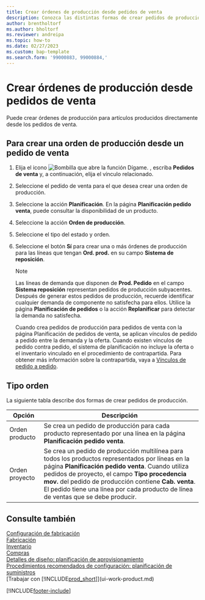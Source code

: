 ```yaml
---
title: Crear órdenes de producción desde pedidos de venta
description: Conozca las distintas formas de crear pedidos de producción para productos producidos directamente a partir de pedidos de venta.
author: brentholtorf
ms.author: bholtorf
ms.reviewer: andreipa
ms.topic: how-to
ms.date: 02/27/2023
ms.custom: bap-template
ms.search.form: '99000883, 99000884,'
---
```

# <a name="create-production-orders-from-sales-orders"></a>Crear órdenes de producción desde pedidos de venta

Puede crear órdenes de producción para artículos producidos directamente desde los pedidos de venta.  

## <a name="to-create-a-production-order-from-a-sales-order"></a>Para crear una orden de producción desde un pedido de venta

1. Elija el icono ![Bombilla que abre la función Dígame.](media/ui-search/search_small.png "Dígame qué desea hacer") , escriba **Pedidos de venta** y, a continuación, elija el vínculo relacionado.  
2. Seleccione el pedido de venta para el que desea crear una orden de producción.  
3. Seleccione la acción **Planificación**. En la página **Planificación pedido venta**, puede consultar la disponibilidad de un producto.  
4. Seleccione la acción **Orden de producción**.  
5. Seleccione el tipo del estado y orden.  
6. Seleccione el botón **Sí** para crear una o más órdenes de producción para las líneas que tengan **Ord. prod.** en su campo **Sistema de reposición**.

    > [!NOTE]  
    > Las líneas de demanda que disponen de **Prod. Pedido** en el campo **Sistema reposición** representan pedidos de producción subyacentes. Después de generar estos pedidos de producción, recuerde identificar cualquier demanda de componente no satisfecha para ellos. Utilice la página **Planificación de pedidos** o la acción **Replanificar** para detectar la demanda no satisfecha.
    >
    > Cuando crea pedidos de producción para pedidos de venta con la página Planificación de pedidos de venta, se aplican vínculos de pedido a pedido entre la demanda y la oferta. Cuando existen vínculos de pedido contra pedido, el sistema de planificación no incluye la oferta o el inventario vinculado en el procedimiento de contrapartida. Para obtener más información sobre la contrapartida, vaya a [Vínculos de pedido a pedido](design-details-central-concepts-of-the-planning-system.md#order-to-order-links).

## <a name="order-type"></a>Tipo orden

La siguiente tabla describe dos formas de crear pedidos de producción.

|Opción|Descripción|
|------|-----------|
|Orden producto|Se crea un pedido de producción para cada producto representado por una línea en la página **Planificación pedido venta**.|
|Orden proyecto|Se crea un pedido de producción multilínea para todos los productos representados por líneas en la página **Planificación pedido venta**. Cuando utiliza pedidos de proyecto, el campo **Tipo procedencia mov.** del pedido de producción contiene **Cab. venta**. El pedido tiene una línea por cada producto de línea de ventas que se debe producir.|

## <a name="see-also"></a>Consulte también

[Configuración de fabricación](production-configure-production-processes.md)  
[Fabricación](production-manage-manufacturing.md)  
[Inventario](inventory-manage-inventory.md)  
[Compras](purchasing-manage-purchasing.md)  
[Detalles de diseño: planificación de aprovisionamiento](design-details-supply-planning.md)  
[Procedimientos recomendados de configuración: planificación de suministros](setup-best-practices-supply-planning.md)  
[Trabajar con [!INCLUDE[prod_short](includes/prod_short.md)]](ui-work-product.md)


[!INCLUDE[footer-include](includes/footer-banner.md)]
